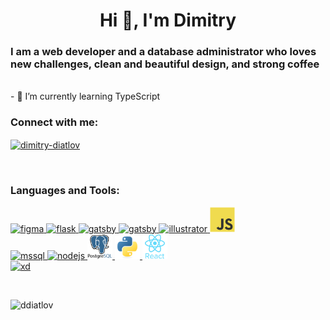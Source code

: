 <h1 align="center">Hi 👋, I'm Dimitry</h1>
<h3 align="left">I am a web developer and a database administrator who loves new challenges, clean and beautiful design, and strong coffee</h3>
<br> - 🌱 I’m currently learning TypeScript
<br>
<h3 align="left">Connect with me:</h3>
<p align="left">
	<a href="https://linkedin.com/in/dimitry-diatlov" target="blank"><img align="center" src="https://img.shields.io/badge/linkedin-%230077B5.svg?style=for-the-badge&logo=linkedin&logoColor=white"" alt="dimitry-diatlov" /></a>
</p>
<br>
<h3 align="left">Languages and Tools:</h3>
<p align="left">
	<a href="https://www.figma.com/" target="_blank"> <img src="https://www.vectorlogo.zone/logos/figma/figma-icon.svg" alt="figma" width="40" height="40" /> </a>
	<a href="https://flask.palletsprojects.com/" target="_blank"> <img src="https://www.vectorlogo.zone/logos/pocoo_flask/pocoo_flask-icon.svg" alt="flask" width="40" height="40" /> </a>
	<a href="https://www.gatsbyjs.com/" target="_blank"> <img src="https://www.vectorlogo.zone/logos/gatsbyjs/gatsbyjs-icon.svg" alt="gatsby" width="40" height="40" /> </a>
		<a href="https://www.oracle.com/java/technologies/downloads/" target="_blank"> <img src="https://www.vectorlogo.zone/logos/java/java-vertical.svg" alt="gatsby" width="40" height="40" /> </a>
	<a href="https://www.adobe.com/in/products/illustrator.html" target="_blank"> <img src="https://www.vectorlogo.zone/logos/adobe_illustrator/adobe_illustrator-icon.svg" alt="illustrator" width="40" height="40" /> </a>
	<a href="https://developer.mozilla.org/en-US/docs/Web/JavaScript" target="_blank"> <img src="https://raw.githubusercontent.com/devicons/devicon/master/icons/javascript/javascript-original.svg" alt="javascript" width="40" height="40" /> </a>
	<br>
	<a href="https://www.microsoft.com/en-us/sql-server" target="_blank"> <img src="https://brandslogos.com/wp-content/uploads/images/microsoft-sql-server-logo-vector.svg" alt="mssql" width="40" height="40" /> </a>
	<a href="https://nodejs.org" target="_blank"> <img src="https://cdn.worldvectorlogo.com/logos/nodejs-icon.svg" alt="nodejs" width="40" height="40" /> </a>
	<a href="https://www.postgresql.org" target="_blank"> <img src="https://raw.githubusercontent.com/devicons/devicon/master/icons/postgresql/postgresql-original-wordmark.svg" alt="postgresql" width="40" height="40" /> </a>
	<a href="https://www.python.org" target="_blank"> <img src="https://raw.githubusercontent.com/devicons/devicon/master/icons/python/python-original.svg" alt="python" width="40" height="40" /> </a>
	<a href="https://reactjs.org/" target="_blank"> <img src="https://raw.githubusercontent.com/devicons/devicon/master/icons/react/react-original-wordmark.svg" alt="react" width="40" height="40" /> </a>
	<br>
	<a href="https://www.adobe.com/products/xd.html" target="_blank"> <img src="https://cdn.worldvectorlogo.com/logos/adobe-xd.svg" alt="xd" width="40" height="40" /> </a>
</p>
<br>
<p align="left"> <img src="https://komarev.com/ghpvc/?username=ddiatlov&label=Profile%20views&color=0e75b6&style=flat" alt="ddiatlov" /> </p>
